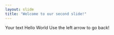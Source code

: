 ```yaml
---
layout: slide
title: "Welcome to our second slide!"
---
```

Your text
Hello World
Use the left arrow to go back!
